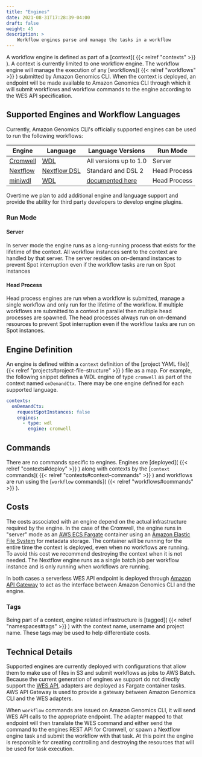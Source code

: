 ```yaml
---
title: "Engines"
date: 2021-08-31T17:28:39-04:00
draft: false
weight: 45
description: >
    Workflow engines parse and manage the tasks in a workflow
---
```


A workflow engine is defined as part of a [context]( {{< relref "contexts" >}} ). A context is currently limited to one workflow engine. The workflow engine will manage the execution of any [workflows]( {{< relref "workflows" >}} ) submitted
by Amazon Genomics CLI. When the context is deployed, an endpoint will be made available
to Amazon Genomics CLI through which it will submit workflows and workflow commands to the engine according to the WES API specification.

## Supported Engines and Workflow Languages

Currently, Amazon Genomics CLI's officially supported engines can be used to run the following workflows:

| Engine                                                 | Language                                                        | Language Versions                                                                                                       | Run Mode     |
|--------------------------------------------------------|-----------------------------------------------------------------|-------------------------------------------------------------------------------------------------------------------------|--------------|
| [Cromwell](https://cromwell.readthedocs.io/en/stable/) | [WDL](https://openwdl.org)                                      | All versions up to 1.0                                                                                                  | Server       |
| [Nextflow](https://www.nextflow.io)                    | [Nextflow DSL](https://www.nextflow.io/docs/latest/script.html) | Standard and DSL 2                                                                                                      | Head Process |
| [miniwdl](https://miniwdl.readthedocs.io/en/latest/)   | [WDL](https://openwdl.org)                                      | [documented here](https://miniwdl.readthedocs.io/en/latest/runner_reference.html?highlight=errata#wdl-interoperability) | Head Process |

Overtime we plan to add additional engine and language support and provide the ability for third party developers to 
develop engine plugins.

### Run Mode

#### Server

In server mode the engine runs as a long-running process that exists for the lifetime of the context. All workflow instances sent to the context are handled by that server. The server resides on on-demand instances to prevent Spot interruption even if the workflow tasks are run on Spot instances

#### Head Process

Head process engines are run when a workflow is submitted, manage a single workflow and only run for the lifetime of the workflow. If multiple workflows are submitted to a context in parallel then multiple head processes are spawned. The head processes always run on on-demand resources to prevent Spot interruption even if the workflow tasks are run on Spot instances. 


## Engine Definition

An engine is defined within a `context` definition of the [project YAML file]( {{< relref "projects#project-file-structure" >}} ) file as a map. For example, the following snippet
defines a WDL engine of type `cromwell` as part of the context named `onDemandCtx`. There may be one engine defined 
for each supported language.

```yaml
contexts:
  onDemandCtx:
    requestSpotInstances: false
    engines:
      - type: wdl
        engine: cromwell
```

## Commands

There are no commands specific to engines. Engines are [deployed]( {{< relref "contexts#deploy" >}} ) along with contexts by the [`context` commands]( {{< relref "contexts#context-commands" >}} ) and workflows
are run using the [`workflow` commands]( {{< relref "workflows#commands" >}} ).

## Costs

The costs associated with an engine depend on the actual infrastructure required by the engine. In the case of the Cromwell,
the engine runs in "server" mode as an [AWS ECS Fargate](https://docs.aws.amazon.com/AmazonECS/latest/userguide/index.html) container using an 
[Amazon Elastic File System](https://docs.aws.amazon.com/efs/latest/ug/index.html) for metadata storage. The container
will be running for the entire time the context is deployed, even when no workflows are running. To avoid this cost we
recommend destroying the context when it is not needed. The Nextflow engine runs as a single batch job per workflow instance
and is only running when workflows are running.

In both cases a serverless WES API endpoint is deployed through [Amazon API Gateway](https://docs.aws.amazon.com/apigatewayv2/latest/api-reference/) to act as the interface between Amazon Genomics CLI and
the engine. 

### Tags

Being part of a context, engine related infrastructure is [tagged]( {{< relref "namespaces#tags" >}} ) with the context name, username and project name. These tags may be used to help
differentiate costs.

## Technical Details

Supported engines are currently deployed with configurations that allow them to make use of files in S3 and submit workflows
as jobs to AWS Batch. Because the current generation of engines we support do not directly support the [WES API](https://ga4gh.github.io/workflow-execution-service-schemas/docs/), adapters
are deployed as Fargate container tasks. AWS API Gateway is used to provide a gateway between Amazon Genomics CLI and the WES adapters.

When `workflow` commands are issued on Amazon Genomics CLI, it will send WES API calls to the appropriate endpoint. The adapter mapped 
to that endpoint will then translate the WES command and either send the command to the engines REST API for Cromwell, or
spawn a Nextflow engine task and submit the workflow with that task. At this point the engine is responsible for creating
controlling and destroying the resources that will be used for task execution.
